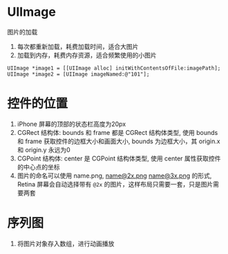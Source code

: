 # UIImage

图片的加载

1. 每次都重新加载，耗费加载时间，适合大图片
2. 加载到内存，耗费内存资源，适合频繁使用的小图片

```
UIImage *image1 = [[UIImage alloc] initWithContentsOfFile:imagePath];
UIImage *image2 = [UIImage imageNamed:@"101"];
```

# 控件的位置

1. iPhone 屏幕的顶部的状态栏高度为20px
2. CGRect 结构体: bounds 和 frame 都是 CGRect 结构体类型, 使用 bounds 和 frame 获取控件的边框大小和画面大小, bounds 为边框大小，其 origin.x 和 origin.y 永远为0
3. CGPoint 结构体: center 是 CGPoint 结构体类型, 使用 center 属性获取控件的中心点的坐标
4. 图片的命名可以使用 name.png, name@2x.png name@3x.png 的形式, Retina 屏幕会自动选择带有 `@2x` 的图片，这样布局只需要一套，只是图片需要两套

# 序列图

1. 将图片对象存入数组，进行动画播放
